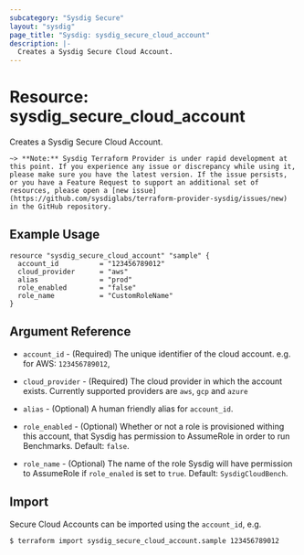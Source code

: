 ```yaml
---
subcategory: "Sysdig Secure"
layout: "sysdig"
page_title: "Sysdig: sysdig_secure_cloud_account"
description: |-
  Creates a Sysdig Secure Cloud Account.
---
```


# Resource: sysdig_secure_cloud_account

Creates a Sysdig Secure Cloud Account.

`~> **Note:** Sysdig Terraform Provider is under rapid development at this point. If you experience any issue or discrepancy while using it, please make sure you have the latest version. If the issue persists, or you have a Feature Request to support an additional set of resources, please open a [new issue](https://github.com/sysdiglabs/terraform-provider-sysdig/issues/new) in the GitHub repository.`

## Example Usage

```hcl
resource "sysdig_secure_cloud_account" "sample" {
  account_id          = "123456789012"
  cloud_provider      = "aws"
  alias               = "prod"
  role_enabled        = "false"
  role_name           = "CustomRoleName"
}
```

## Argument Reference

* `account_id` - (Required) The unique identifier of the cloud account. e.g. for AWS: `123456789012`,

* `cloud_provider` - (Required) The cloud provider in which the account exists. Currently supported providers are `aws`, `gcp` and `azure`

* `alias` - (Optional) A human friendly alias for `account_id`.

* `role_enabled` - (Optional) Whether or not a role is provisioned withing this account, that Sysdig has permission to AssumeRole in order to run Benchmarks. Default: `false`.

* `role_name` - (Optional) The name of the role Sysdig will have permission to AssumeRole if `role_enaled` is set to `true`. Default: `SysdigCloudBench`.

## Import

Secure Cloud Accounts can be imported using the `account_id`, e.g.

```
$ terraform import sysdig_secure_cloud_account.sample 123456789012
```
